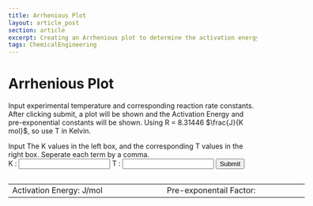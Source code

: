 ```yaml
---
title: Arrhenious Plot
layout: article_post
section: article
excerpt: Creating an Arrhenious plot to determine the activation energy of a reaction.
tags: ChemicalEngineering
---
```



# Arrhenious Plot
Input experimental temperature and corresponding reaction rate constants. After clicking submit, a plot will be shown and the Activation Energy and pre-exponential constants will be shown. Using R = 8.31446  $\frac{J}{K mol}$, so use T in Kelvin.

<form action="#" onsubmit="update_params();return false">
    <!-- Phi: <input type="text" id="phi_id" value ="0.95"><br> -->
    <!-- standard deviation: <input type="text" id="standard_deviation_id" value ="1.0"><br> -->
    <!-- Sample period (ms) : <input type="text" id="samplePeriod_id" value = "100"><br> -->
    Input The K values in the left box, and the corresponding T values in the right box. Seperate each term by a comma.
    <br>
    K : <input type="text" id="Ks_id" value = "">
    T : <input type="text" id="Ts_id" value = ""> <input type="submit">
    
</form>
<table style="height: 30px; width: 600px; float: left;">
<tbody>
<tr>
<td style="width: 302px;">Activation Energy: <output id="E_a"></output> J/mol</td>
<td style="width: 275px;">Pre-exponentail Factor: <output id="A"></output></td>
</tr>
</tbody>
</table>



<canvas id="chart" class="chartjs" width="300px" height="150px"></canvas>
<script src="https://cdnjs.cloudflare.com/ajax/libs/Chart.js/2.7.2/Chart.min.js"></script>

<script>


function findLineByLeastSquares(values_x, values_y) {
    var sum_x = 0;
    var sum_y = 0;
    var sum_xy = 0;
    var sum_xx = 0;
    var count = 0;

    /*
     * We'll use those variables for faster read/write access.
     */
    var x = 0;
    var y = 0;
    var values_length = values_x.length;

    if (values_length != values_y.length) {
        throw new Error('The parameters values_x and values_y need to have same size!');
    }

    /*
     * Nothing to do.
     */
    if (values_length === 0) {
        return [ [], [] ];
    }

    /*
     * Calculate the sum for each of the parts necessary.
     */
    for (var v = 0; v < values_length; v++) {
        x = values_x[v];
        y = values_y[v];
        sum_x += x;
        sum_y += y;
        sum_xx += x*x;
        sum_xy += x*y;
        count++;
    }

    /*
     * Calculate m and b for the formular:
     * y = x * m + b
     */
    var m = (count*sum_xy - sum_x*sum_y) / (count*sum_xx - sum_x*sum_x);
    var b = (sum_y/count) - (m*sum_x)/count;

    /*
     * We will make the x and y result line now
     */
    var result_values_x = [];
    var result_values_y = [];

    for (var v = 0; v < values_length; v++) {
        x = values_x[v];
        y = x * m + b;
        result_values_x.push(x);
        result_values_y.push(y);
    }

    return [m , b];
}




function addData(chart, label, data) {
    chart.data.labels.push(label);
    chart.data.datasets.forEach((dataset) => {
      dataset.data.push(data);
    });
    chart.update();
}

// function addData(chart, label, data) {
//     chart.data.labels.push(label);
//     chart.data.datasets.forEach((dataset) => {
//       dataset.data.push(data);
//     });
//     chart.update();
// }
//

function transpose_to_object(x, y){
    let obj = [];
    for(let i = 0; i < x.length; i ++) {
        let pair = {x: x[i], y: y[i]};
        obj.push(pair);
    }
    return obj
}

function plotArrhenious(){


    
    K.forEach(function(elem, i, self){
        self[i] = elem*(10**(-5));
    });

    var lnK = []
    K.forEach(function(elem, i, a){
        lnK[i] = Math.log(elem);
    });

    var oneOverT = []
    T.forEach(function(elem, i, a){
        oneOverT[i] = 1/elem;
    });


    // 
    let result = findLineByLeastSquares(oneOverT, lnK)
    let m = result[0];
    let b = result[1];

    let theo_lnK = [];
    let theo_oneOverT = []
    let dataset_length = 100;
    theo_oneOverT[0] = 0.0;
    theo_oneOverT[dataset_length-1] = Math.max(...oneOverT);
    let delOneOverT = (theo_oneOverT[dataset_length-1]-theo_oneOverT[0] )/dataset_length

    let i = 0
    theo_lnK[i] = m*theo_oneOverT[i] + b;
    i += 1;
    while(i<dataset_length){
        theo_oneOverT[i] = theo_oneOverT[i-1] + delOneOverT
        theo_lnK[i] = m*theo_oneOverT[i] + b;
        // addData(chart, theo_oneOverT[i], theo_lnK[i])
        i += 1
    }
    
    let theo = transpose_to_object(theo_oneOverT, theo_lnK)
    let exp = transpose_to_object(oneOverT, lnK)
    exp.sort();
    
    var chart = new Chart(document.getElementById("chart"),
        {"type":"scatter",
            "data":{
                datasets:[
                    {
                        label: 'Fitted Line',
                        data: theo,
                        showLine: true,
                        fill: false,
                        "borderColor":"rgb(255, 0, 0,1)",
                        pointRadius: 1
                    },
                    {
                        label: 'Experimental',
                        data: exp,
                        showLine: true,
                        fill: false,
                        borderColor: 'rgba(0, 0, 255, 0.3)',
                        pointRadius: 5
                    }
                ]
            },
            options: {
                tooltips: {
                  mode: 'index',
                  intersect: false,
                },
                hover: {
                  mode: 'nearest',
                  intersect: true
                },
                scales: {
                  yAxes: [{
                    scaleLabel:{
                        display: true,
                        labelString: "ln(K)"
                    },
                    ticks: {
                      beginAtZero:true
                    }
                  }],
                  xAxes:[{
                    scaleLabel:{
                        display: true,
                        labelString: "1/T"
                    },
                  }]
                },
              }
                
        }
    );

    

    let R = 8.31446 // J K−1  mol−1, wikipeddia
    // m = E_1/R
    E_a = -R * m 
    console.log("E_a = ", E_a)
    // b = ln(A) 
    A = Math.exp(b)
    console.log("A = ", A)
    document.getElementById("E_a").innerHTML = E_a
    document.getElementById("A").innerHTML = A

}




// Arrhenious equation 
// K = A exp(-E_a/RT) , R = 8.31446 J K−1  mol−1
// ln(K) = ln(A) - E_a/R(1/T)
// y = ln(A), x = 1/T


var T = [273, 298, 308, 318, 328, 338] // (Kelvin)
var K = [0.0787, 3.46, 13.5, 49.8, 150, 487] // (10^5/s)

function update_params(){
    let input = document.getElementById("Ks_id").value; 
    input = "[" + input + "]";
    K = JSON.parse(input);

    input = document.getElementById("Ts_id").value; 
    input = "[" + input + "]";
    T = JSON.parse(input);

    if (K.length != T.length ){
        alert("Not the same number of values of K and T ")
    }
    plotArrhenious()
}

</script>
